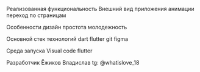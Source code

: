 Реализованная функциональность
Внешний вид приложения
анимации
переход по страницам

Особенности
дизайн
простота
молодежность

Основной стек технологий
dart
flutter
git
figma

Среда запуска
Visual code
flutter

Разработчик
Ёжиков Владислав
tg: @whatislove_18
